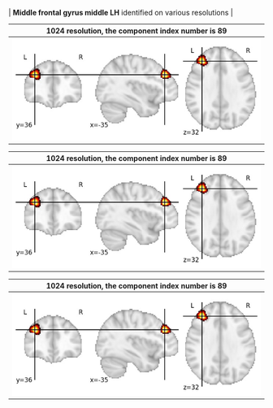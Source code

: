 


| **Middle frontal gyrus middle LH** identified on various resolutions |

| 1024 resolution, the component index number is 89|  
|:---:|  
| ![Component 1024](../1024/final/89.jpg "From component 1024: Middle frontal gyrus middle LH") |

| 1024 resolution, the component index number is 89|  
|:---:|  
| ![Component 1024](../1024/final/89.jpg "From component 1024: Middle frontal gyrus middle LH") |

| 1024 resolution, the component index number is 89|  
|:---:|  
| ![Component 1024](../1024/final/89.jpg "From component 1024: Middle frontal gyrus middle LH") |